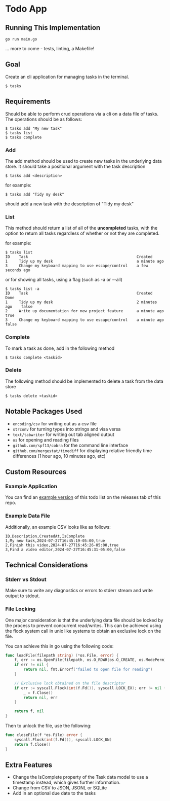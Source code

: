 # Todo App

## Running This Implementation

`go run main.go`

... more to come - tests, linting, a Makefile!

## Goal

Create an cli application for managing tasks in the terminal.

```
$ tasks
```

## Requirements

Should be able to perform crud operations via a cli on a data file of tasks. The operations should be as follows:

```
$ tasks add "My new task"
$ tasks list
$ tasks complete 
```

### Add

The add method should be used to create new tasks in the underlying data store. It should take a positional argument with the task description

```
$ tasks add <description>
```

for example:

```
$ tasks add "Tidy my desk"
```

should add a new task with the description of "Tidy my desk"

### List

This method should return a list of all of the **uncompleted** tasks, with the option to return all tasks regardless of whether or not they are completed.

for example:

```
$ tasks list
ID    Task                                                Created
1     Tidy up my desk                                     a minute ago
3     Change my keyboard mapping to use escape/control    a few seconds ago
```

or for showing all tasks, using a flag (such as -a or --all)

```
$ tasks list -a
ID    Task                                                Created          Done
1     Tidy up my desk                                     2 minutes ago    false
2     Write up documentation for new project feature      a minute ago     true
3     Change my keyboard mapping to use escape/control    a minute ago     false
```


### Complete

To mark a task as done, add in the following method

```
$ tasks complete <taskid>
```

### Delete

The following method should be implemented to delete a task from the data store

```
$ tasks delete <taskid>
```

## Notable Packages Used

- `encoding/csv` for writing out as a csv file
- `strconv` for turning types into strings and visa versa
- `text/tabwriter` for writing out tab aligned output
- `os` for opening and reading files
- `github.com/spf13/cobra` for the command line interface
- `github.com/mergestat/timediff` for displaying relative friendly time differences (1 hour ago, 10 minutes ago, etc)
 
## Custom Resources

### Example Application

You can find an [example version](https://github.com/dreamsofcode-io/goprojects/releases/tag/0.1.0) of this todo list on the releases tab of this repo.

### Example Data File

Additionally, an example CSV looks like as follows:

```
ID,Description,CreatedAt,IsComplete
1,My new task,2024-07-27T16:45:19-05:00,true
2,Finish this video,2024-07-27T16:45:26-05:00,true
3,Find a video editor,2024-07-27T16:45:31-05:00,false
```

## Technical Considerations

### Stderr vs Stdout

Make sure to write any diagnostics or errors to stderr stream and write output to stdout.

### File Locking
One major consideration is that the underlying data file should be locked by the process to prevent concurrent read/writes. This can
be achieved using the flock system call in unix like systems to obtain an exclusive lock on the file.

You can achieve this in go using the following code:

```go
func loadFile(filepath string) (*os.File, error) {
	f, err := os.OpenFile(filepath, os.O_RDWR|os.O_CREATE, os.ModePerm)
	if err != nil {
		return nil, fmt.Errorf("failed to open file for reading")
	}

    // Exclusive lock obtained on the file descriptor
	if err := syscall.Flock(int(f.Fd()), syscall.LOCK_EX); err != nil {
		_ = f.Close()
		return nil, err
	}

	return f, nil
}
```

Then to unlock the file, use the following:

```go
func closeFile(f *os.File) error {
	syscall.Flock(int(f.Fd()), syscall.LOCK_UN)
	return f.Close()
}
```

## Extra Features

- Change the IsComplete property of the Task data model to use a timestamp instead, which gives further information.
- Change from CSV to JSON, JSONL or SQLite
- Add in an optional due date to the tasks
